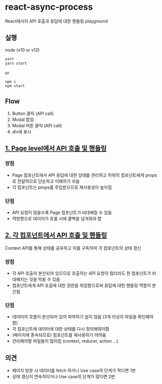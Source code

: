 # react-async-process
React에서의 API 호출과 응답에 대한 핸들링 playground

## 실행
node (v10 or v12)
```sh
yarn
yarn start
```
or
```sh
npm i
npm start
```

## Flow
1. Button 클릭 (API call)
2. Modal 팝업
3. Modal 버튼 클릭 (API call)
4. div에 표시

## [1. Page level에서 API 호출 및 핸들링](https://github.com/doong-jo/react-async-process/tree/master)

### 장점
- Page 컴포넌트에서 API 응답에 대한 상태를 관리하고 하위의 컴포넌트에게 props로 전달하므로 단순하고 이해하기 쉬움
- 각 컴포넌트는 props를 주입받으므로 재사용성이 높아짐

### 단점
- API 요청이 많을수록 Page 컴포넌트가 비대해질 수 있음
- 역방향으로 데이터가 흐를 시에 콜백을 넘겨줘야 함

## [2. 각 컴포넌트에서 API 호출 및 핸들링](https://github.com/doong-jo/react-async-process/tree/component)
Context API를 통해 상태를 공유하고 이를 구독하여 각 컴포넌트의 상태 갱신

### 장점
- 각 API 호출이 분산되어 있으므로 호출하는 API 요청이 많더라도 한 컴포넌트가 비대해지는 것을 막을 수 있음
- 컴포넌트에게 API 호출에 대한 권한을 위임함으로써 응답에 대한 핸들링 역할이 분산됨

### 단점
- 데이터의 흐름이 분산되어 있어 파악하기 쉽지 않음 (3개 이상의 파일을 확인해야 함)
- 각 컴포넌트에 데이터에 대한 상태를 다시 정의해줘야함
- (페이지에 종속되므로) 컴포넌트를 재사용하기 어려움 
- 관리해야할 파일들이 많아짐 (context, reducer, action ...)


## 의견
- 페이지 방문 시 데이터를 fetch 하거나 Use case의 단계가 적다면 1번
- 상태 갱신이 연속적이거나 Use case의 단계가 많다면 2번
